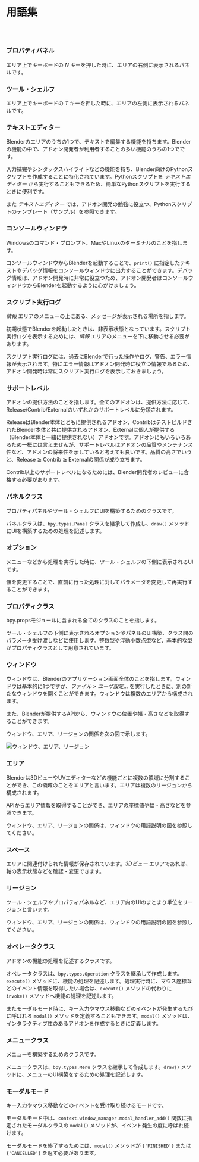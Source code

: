 <div id="sect_title_img_0_0"></div>

<div id="sect_title_text"></div>

# 用語集

<div id="preface"></div>

###### 　


### プロパティパネル

エリア上でキーボードの *N* キーを押した時に、エリアの右側に表示されるパネルです。


### ツール・シェルフ

エリア上でキーボードの *T* キーを押した時に、エリアの左側に表示されるパネルです。


### テキストエディター

Blenderのエリアのうちの1つで、テキストを編集する機能を持ちます。Blenderの機能の中で、アドオン開発者が利用者することの多い機能のうちの1つでです。

入力補完やシンタックスハイライトなどの機能を持ち、Blender向けのPythonスクリプトを作成することに特化されています。Pythonスクリプトを *テキストエディター* から実行することもできるため、簡単なPythonスクリプトを実行するときに便利です。

また *テキストエディター* では、アドオン開発の勉強に役立つ、Pythonスクリプトのテンプレート（サンプル）を参照できます。


### コンソールウィンドウ

Windowsのコマンド・プロンプト、MacやLinuxのターミナルのことを指します。

コンソールウィンドウからBlenderを起動することで、```print()``` に指定したテキストやデバッグ情報をコンソールウィンドウに出力することができます。デバッグ情報は、アドオン開発時に非常に役立つため、アドオン開発者はコンソールウィンドウからBlenderを起動するように心がけましょう。


### スクリプト実行ログ

*情報* エリアのメニューの上にある、メッセージが表示される場所を指します。

初期状態でBlenderを起動したときは、非表示状態となっています。スクリプト実行ログを表示するためには、*情報* エリアのメニューを下に移動させる必要があります。

スクリプト実行ログには、過去にBlenderで行った操作やログ、警告、エラー情報が表示されます。特にエラー情報はアドオン開発時に役立つ情報であるため、アドオン開発時は常にスクリプト実行ログを表示しておきましょう。


### サポートレベル

アドオンの提供方法のことを指します。全てのアドオンは、提供方法に応じて、Release/Contrib/Externalのいずれかのサポートレベルに分類されます。

ReleaseはBlender本体とともに提供されるアドオン、ContribはテストビルドされたBlender本体と共に提供されるアドオン、Externalは個人が提供する（Blender本体と一緒に提供されない）アドオンです。アドオンにもいろいろあるため一概には言えませんが、サポートレベルはアドオンの品質やメンテナンス性など、アドオンの将来性を示していると考えても良いです。品質の高さでいうと、Release ≧ Contrib ≧ Externalの関係が成り立ちます。

Contrib以上のサポートレベルになるためには、Blender開発者のレビューに合格する必要があります。


### パネルクラス

プロパティパネルやツール・シェルフにUIを構築するためのクラスです。

パネルクラスは、```bpy.types.Panel``` クラスを継承して作成し、```draw()``` メソッドにUIを構築するための処理を記述します。


### オプション

メニューなどから処理を実行した時に、ツール・シェルフの下側に表示されるUIです。

値を変更することで、直前に行った処理に対してパラメータを変更して再実行することができます。


### プロパティクラス

bpy.propsモジュールに含まれる全てのクラスのことを指します。

ツール・シェルフの下側に表示されるオプションやパネルのUI構築、クラス間のパラメータ受け渡しなどに使用します。整数型や浮動小数点型など、基本的な型がプロパティクラスとして用意されています。


### ウィンドウ

ウィンドウは、Blenderのアプリケーション画面全体のことを指します。ウィンドウは基本的に1つですが、*ファイル* > *ユーザ設定...* を実行したときに、別の新たなウィンドウを開くことができます。ウィンドウは複数のエリアから構成されます。

また、Blenderが提供するAPIから、ウィンドウの位置や幅・高さなどを取得することができます。

ウィンドウ、エリア、リージョンの関係を次の図で示します。

![ウィンドウ、エリア、リージョン](https://dl.dropboxusercontent.com/s/26y86pmj40qygko/window_region_area.png "ウィンドウ、エリア、リージョン")


### エリア

Blenderは3DビューやUVエディターなどの機能ごとに複数の領域に分割することができ、この領域のことをエリアと言います。エリアは複数のリージョンから構成されます。

APIからエリア情報を取得することができ、エリアの座標値や幅・高さなどを参照できます。

ウィンドウ、エリア、リージョンの関係は、ウィンドウの用語説明の図を参照してください。


### スペース

エリアに関連付けられた情報が保存されています。*3Dビュー* エリアであれば、軸の表示状態などを確認・変更できます。


### リージョン

ツール・シェルフやプロパティパネルなど、エリア内のUIのまとまり単位をリージョンと言います。

ウィンドウ、エリア、リージョンの関係は、ウィンドウの用語説明の図を参照してください。


### オペレータクラス

アドオンの機能の処理を記述するクラスです。

オペレータクラスは、```bpy.types.Operation``` クラスを継承して作成します。```execute()``` メソッドに、機能の処理を記述します。処理実行時に、マウス座標などのイベント情報を取得したい場合は、```execute()``` メソッドの代わりに ```invoke()``` メソッドへ機能の処理を記述します。

またモーダルモード時に、キー入力やマウス移動などのイベントが発生するたびに呼ばれる ```modal()``` メソッドを定義することもできます。```modal()``` メソッドは、インタラクティブ性のあるアドオンを作成するときに定義します。


### メニュークラス

メニューを構築するためのクラスです。

メニュークラスは、```bpy.types.Menu``` クラスを継承して作成します。```draw()``` メソッドに、メニューのUI構築をするための処理を記述します。


### モーダルモード

キー入力やマウス移動などのイベントを受け取り続けるモードです。

モーダルモード中は、```context.window_manager.modal_handler_add()``` 関数に指定されたモーダルクラスの ```modal()``` メソッドが、イベント発生の度に呼ばれ続けます。

モーダルモードを終了するためには、```modal()``` メソッドが ```{'FINISHED'}``` または ```{'CANCELLED'}``` を返す必要があります。
